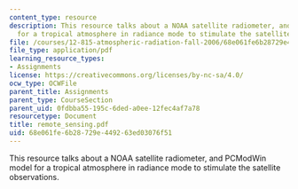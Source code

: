 ```yaml
---
content_type: resource
description: This resource talks about a NOAA satellite radiometer, and PCModWin model
  for a tropical atmosphere in radiance mode to stimulate the satellite observations.
file: /courses/12-815-atmospheric-radiation-fall-2006/68e061fe6b28729e449263ed03076f51_remote_sensing.pdf
file_type: application/pdf
learning_resource_types:
- Assignments
license: https://creativecommons.org/licenses/by-nc-sa/4.0/
ocw_type: OCWFile
parent_title: Assignments
parent_type: CourseSection
parent_uid: 0fdbba55-195c-6ded-a0ee-12fec4af7a78
resourcetype: Document
title: remote_sensing.pdf
uid: 68e061fe-6b28-729e-4492-63ed03076f51
---
```

This resource talks about a NOAA satellite radiometer, and PCModWin model for a tropical atmosphere in radiance mode to stimulate the satellite observations.